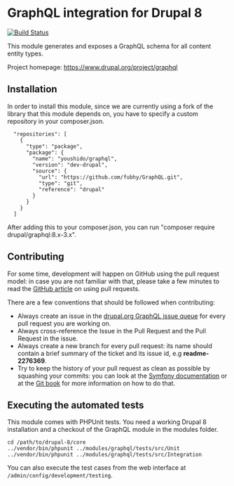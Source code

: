 # GraphQL integration for Drupal 8

[![Build Status](https://travis-ci.org/fubhy/graphql-drupal.svg?branch=8.x-3.x)](https://travis-ci.org/fubhy/graphql-drupal)

This module generates and exposes a GraphQL schema for all content entity types.

Project homepage: https://www.drupal.org/project/graphql

## Installation

In order to install this module, since we are currently using a fork of the library that this module depends on, you
have to specify a custom repository in your composer.json.

```
  "repositories": [
    {
      "type": "package",
      "package": {
        "name": "youshido/graphql",
        "version": "dev-drupal",
        "source": {
          "url": "https://github.com/fubhy/GraphQL.git",
          "type": "git",
          "reference": "drupal"
        }
      }
    }
  ]
```

After adding this to your composer.json, you can run "composer require drupal/graphql:8.x-3.x".

## Contributing

For some time, development will happen on GitHub using the pull request model:
in case you are not familiar with that, please take a few minutes to read the
[GitHub article](https://help.github.com/articles/using-pull-requests) on using
pull requests.

There are a few conventions that should be followed when contributing:

* Always create an issue in the [drupal.org GraphQL issue queue](https://www.drupal.org/project/issues/graphql)
  for every pull request you are working on.
* Always cross-reference the Issue in the Pull Request and the Pull Request in
  the issue.
* Always create a new branch for every pull request: its name should contain a
  brief summary of the ticket and its issue id, e.g **readme-2276369**.
* Try to keep the history of your pull request as clean as possible by squashing
  your commits: you can look at the [Symfony documentation](http://symfony.com/doc/current/cmf/contributing/commits.html)
  or at the [Git book](http://git-scm.com/book/en/Git-Tools-Rewriting-History#Changing-Multiple-Commit-Messages)
  for more information on how to do that.

## Executing the automated tests

This module comes with PHPUnit tests. You need a working Drupal 8 installation
and a checkout of the GraphQL module in the modules folder.

    cd /path/to/drupal-8/core
    ../vendor/bin/phpunit ../modules/graphql/tests/src/Unit
    ../vendor/bin/phpunit ../modules/graphql/tests/src/Integration

You can also execute the test cases from the web interface at ``/admin/config/development/testing``.
